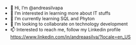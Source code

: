 - 👋 Hi, I’m @andreasilvapa
- 👀 I’m interested in learning more about IT stuffs
- 🌱 I’m currently learning SQL and Phyton
- 💞️ I’m looking to collaborate on technology development
- 📫 Interested to reach me, follow my Linkedin profile <https://www.linkedin.com/in/andreaasilva/?locale=en_US>

<!---
andreasilvapa/andreasilvapa is a ✨ special ✨ repository because its `README.md` (this file) appears on your GitHub profile.
You can click the Preview link to take a look at your changes.
--->
